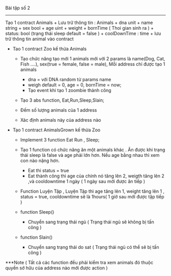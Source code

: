 Bài tập số 2
**************************************

Tạo 1  contract  Animals
	+ Lưu trữ thông tin  : Animals
		+ dna unit
		+ name string
		+ sex bool
		+ age uint 
		+ weight
		+ bornTime ( Thoi gian sinh ra )
		+ status: bool (trạng thái sleep default = false )
		+ coolDownTime : time
	+   lưu trữ thông tin animal vào contract

+ Tao 1 contract Zoo kế thừa Animals


	+  Tạo chức năng tạo mới  1 animals mới với 2 params là name(Dog, Cat, Fish ....), sex(true = female, false = male), Mỗi address chỉ được tạo 1 animals
		+ dna = với DNA random từ params name
		+ weigh default = 0, age = 0, bornTime = now;
		+ Tạo event khi tạo 1 zoombie thành công
	
	+ Tạo 3 abs function, Eat,Run,Sleep,Slain;
	+  Đếm số lượng animals của 1 address
	+  Xác định animals này của address nào 
	

+ Tạo 1 contract AnimalsGrown kế thừa Zoo
	
	- Implement 3 function Eat Run , Sleep;
	
	+ Tạo 1 function có chức năng ăn một animals khác . Ăn được khi trạng thái sleep là false và age phải lớn hơn. Nếu age bằng nhau thì xem con nào nặng hơn.
		+ Eat thi status = true
		+ Eat thành công thì age của chính nó tăng lên 2, weigth tăng lên 2 ,và cooldowntime 1 ngày ( 1 ngày sau mới được ăn tiếp )
	+ Function Luyện Tập , Luyện Tập thì age tăng lên 1, weight tăng lên 1 , status = true, cooldowntime sẽ là 1hours( 1 giờ sau mới được tập tiếp )

	+ function Sleep()
		+ Chuyển sang trạng thái ngủ ( Trạng thái ngủ sẽ không bị tấn công )
	+ function Slain()
		+ Chuyển sang trạng thái do sat ( Trạng thái ngủ có thể sẽ  bị tấn công )


***Note ( Tất cả các function đều phải kiểm tra xem animals đó thuộc quyền sở hữu của address nào mới được action )
